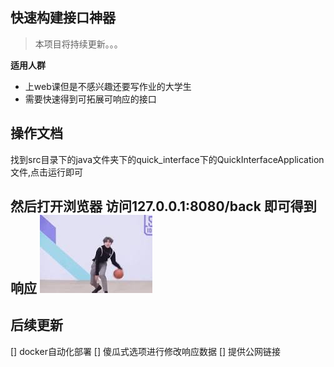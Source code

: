 ## 快速构建接口神器
> 本项目将持续更新。。。

**适用人群**
- 上web课但是不感兴趣还要写作业的大学生
- 需要快速得到可拓展可响应的接口

## 操作文档

找到src目录下的java文件夹下的quick_interface下的QuickInterfaceApplication文件,点击运行即可

然后打开浏览器 访问127.0.0.1:8080/back 即可得到响应
![img.png](img.png)
---
## 后续更新

[] docker自动化部署
[] 傻瓜式选项进行修改响应数据
[] 提供公网链接